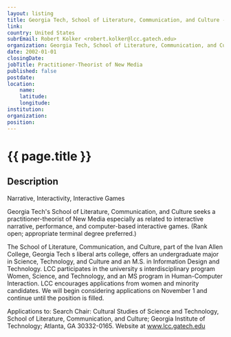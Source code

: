 ```yaml
---
layout: listing
title: Georgia Tech, School of Literature, Communication, and Culture - Practitioner-Theorist of New Media
link:
country: United States
subrEmail: Robert Kolker <robert.kolker@lcc.gatech.edu>
organization: Georgia Tech, School of Literature, Communication, and Culture 
date: 2002-01-01
closingDate: 
jobTitle: Practitioner-Theorist of New Media
published: false
postdate:
location:
	name: 
	latitude: 
	longitude: 
institution: 
organization: 
position: 
--- 
```



# {{ page.title }}

## Description


<p>
Narrative, Interactivity, Interactive Games

Georgia Tech's School of Literature, Communication, and Culture seeks a practitioner-theorist of New Media especially as related to interactive narrative, performance, and computer-based interactive games.  (Rank open; appropriate terminal degree preferred.) 

The School of Literature, Communication, and Culture, part of the Ivan Allen College, Georgia Tech s liberal arts college, offers an undergraduate major in Science, Technology, and Culture and an M.S. in Information Design and Technology.  LCC participates in the university s interdisciplinary program Women, Science, and Technology, and an MS program in Human-Computer Interaction.  LCC encourages applications from women and minority candidates. We will begin considering applications on November 1 and continue until the position is filled.

Applications to:  Search Chair:  Cultural Studies of Science and Technology, School of Literature, Communication, and Culture; Georgia Institute of Technology; Atlanta, GA 30332-0165.  Website at www.lcc.gatech.edu 
</p>
